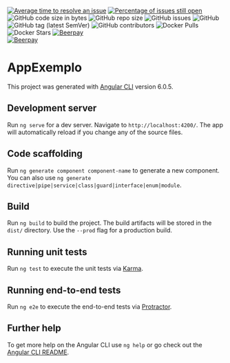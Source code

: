 [![Average time to resolve an issue](http://isitmaintained.com/badge/resolution/cesarfex/angular-hero.svg)](http://isitmaintained.com/project/cesarfex/angular-hero "Average time to resolve an issue")
[![Percentage of issues still open](http://isitmaintained.com/badge/open/cesarfex/angular-hero.svg)](http://isitmaintained.com/project/cesarfex/angular-hero "Percentage of issues still open")
![GitHub code size in bytes](https://img.shields.io/github/languages/code-size/cesarfex/angular-hero.svg)
![GitHub repo size](https://img.shields.io/github/repo-size/cesarfex/angular-hero.svg)
![GitHub issues](https://img.shields.io/github/issues/cesarfex/angular-hero.svg)
![GitHub](https://img.shields.io/github/license/cesarfex/angular-hero.svg)
![GitHub tag (latest SemVer)](https://img.shields.io/github/tag/cesarfex/angular-hero.svg)
![GitHub contributors](https://img.shields.io/github/contributors/cesarfex/angular-hero.svg)
![Docker Pulls](https://img.shields.io/docker/pulls/cesarfex/angular-hero.svg)
![Docker Stars](https://img.shields.io/docker/stars/cesarfex/angular-hero.svg)
[![Beerpay](https://beerpay.io/cesarfex/angular-hero/badge.svg?style=beer-square)](https://beerpay.io/cesarfex/angular-hero)  
[![Beerpay](https://beerpay.io/cesarfex/Organizr/make-wish.svg?style=flat-square)](https://beerpay.io/cesarfex/angular-hero?focus=wish)


# AppExemplo

This project was generated with [Angular CLI](https://github.com/angular/angular-cli) version 6.0.5.

## Development server

Run `ng serve` for a dev server. Navigate to `http://localhost:4200/`. The app will automatically reload if you change any of the source files.

## Code scaffolding

Run `ng generate component component-name` to generate a new component. You can also use `ng generate directive|pipe|service|class|guard|interface|enum|module`.

## Build

Run `ng build` to build the project. The build artifacts will be stored in the `dist/` directory. Use the `--prod` flag for a production build.

## Running unit tests

Run `ng test` to execute the unit tests via [Karma](https://karma-runner.github.io).

## Running end-to-end tests

Run `ng e2e` to execute the end-to-end tests via [Protractor](http://www.protractortest.org/).

## Further help

To get more help on the Angular CLI use `ng help` or go check out the [Angular CLI README](https://github.com/angular/angular-cli/blob/master/README.md).
